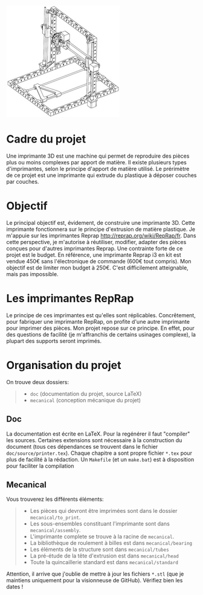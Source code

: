 ![Imprimante 3D](https://raw.githubusercontent.com/landru29/printer/master/doc/src/img/printer.jpg)

Cadre du projet
===============
Une imprimante 3D est une machine qui permet de reproduire des pièces plus ou moins complexes par apport de matière. Il existe plusieurs types d'imprimantes, selon le principe d'apport de matière utilisé. Le prérimètre de ce projet est une imprimante qui extrude du plastique à déposer couches par couches.


Objectif
========
Le principal objectif est, évidement, de construire une imprimante 3D. Cette imprimante fonctionnera sur le principe d'extrusion de matière plastique. Je m'appuie sur les imprimantes Reprap http://reprap.org/wiki/RepRap/fr. Dans cette perspective, je m'autorise à réutiliser, modifier, adapter des pièces conçues pour d'autres imprimantes Reprap.
Une contrainte forte de ce projet est le budget. En référence, une imprimante Reprap i3 en kit est vendue 450€ sans l'électronique de commande (600€ tout compris). Mon objectif est de limiter mon budget à 250€. C'est difficilement atteignable, mais pas impossible.

Les imprimantes RepRap
======================
Le principe de ces imprimantes est qu'elles sont réplicables. Concrêtement, pour fabriquer une imprimante RepRap, on profite d'une autre imprimante pour imprimer des pièces. Mon projet repose sur ce principe. En effet, pour des questions de facilité (je m'affranchis de certains usinages complexe), la plupart des supports seront imprimés.

Organisation du projet
======================
On trouve deux dossiers:
> * `doc` (documentation du projet, source LaTeX)
> * `mecanical` (conception mécanique du projet)

Doc
---

La documentation est écrite en LaTeX. Pour la regénérer il faut "compiler" les sources. Certaines extensions sont nécessaire à la construction du document (tous ces dépendances se trouvent dans le fichier `doc/source/printer.tex`).
Chaque chapitre a sont propre fichier `*.tex` pour plus de facilité à la rédaction. Un `Makefile` (et un `make.bat`) est à disposition pour faciliter la compilation

Mecanical
---------
Vous trouverez les différents éléments:
> * Les pièces qui devront être imprimées sont dans le dossier `mecanical/to_print`.
> * Les sous-ensembles constituant l'imprimante sont dans `mecanical/assembly`.
> * L'imprimante complete se trouve à la racine de `mecanical`.
> * La bibliothèque de roulement à billes est dans `mecanical/bearing`
> * Les éléments de la structure sont dans `mecanical/tubes`
> * La pré-étude de la tête d'extrusion est dans `mecanical/head`
> * Toute la quincaillerie standard est dans `mecanical/standard`

Attention, il arrive que j'oublie de mettre à jour les fichiers `*.stl` (que je maintiens uniquement pour la visionneuse de GitHub). Vérifiez bien les dates !
